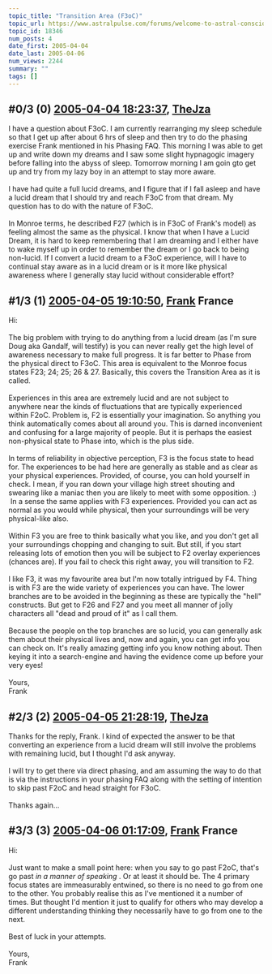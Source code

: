 ```yaml
---
topic_title: "Transition Area (F3oC)"
topic_url: https://www.astralpulse.com/forums/welcome-to-astral-consciousness!/transition-area-f3oc
topic_id: 18346
num_posts: 4
date_first: 2005-04-04
date_last: 2005-04-06
num_views: 2244
summary: ""
tags: []
---
```


## \#0/3 (0) [2005-04-04 18:23:37](https://www.astralpulse.com/forums/index.php?msg=158990), [TheJza](https://www.astralpulse.com/forums/profile/?u=218)  ##
<section>
I have a question about F3oC. I am currently rearranging my sleep schedule so that I get up after about 6 hrs of sleep and then try to do the phasing exercise Frank mentioned in his Phasing FAQ. This morning I was able to get up and write down my dreams and I saw some slight hypnagogic imagery before falling into the abyss of sleep. Tomorrow morning I am goin gto get up and try from my lazy boy in an attempt to stay more aware.
<br>
<br>
I have had quite a full lucid dreams, and I figure that if I fall asleep and have a lucid dream that I should try and reach F3oC from that dream. My question has to do with the nature of F3oC.
<br>
<br>
In Monroe terms, he described F27 (which is in F3oC of Frank's model) as feeling almost the same as the physical. I know that when I have a Lucid Dream, it is hard to keep remembering that I am dreaming and I either have to wake myself up in order to remember the dream or I go back to being non-lucid. If I convert a lucid dream to a F3oC experience, will I have to continual stay aware as in a lucid dream or is it more like physical awareness where I generally stay lucid without considerable effort?
</section>

## \#1/3 (1) [2005-04-05 19:10:50](https://www.astralpulse.com/forums/index.php?msg=159136), [Frank](https://www.astralpulse.com/forums/profile/?u=359) France ##
<section>
Hi:
<br>
<br>
The big problem with trying to do anything from a lucid dream (as I'm sure Doug aka Gandalf, will testify) is you can never really get the high level of awareness necessary to make full progress. It is far better to Phase from the physical direct to F3oC. This area is equivalent to the Monroe focus states F23; 24; 25; 26 &amp; 27. Basically, this covers the Transition Area as it is called.
<br>
<br>
Experiences in this area are extremely lucid and are not subject to anywhere near the kinds of fluctuations that are typically experienced within F2oC. Problem is, F2 is essentially your imagination. So anything you think automatically comes about all around you. This is darned inconvenient and confusing for a large majority of people. But it is perhaps the easiest non-physical state to Phase into, which is the plus side.
<br>
<br>
In terms of reliability in objective perception, F3 is the focus state to head for. The experiences to be had here are generally as stable and as clear as your physical experiences. Provided, of course, you can hold yourself in check. I mean, if you ran down your village high street shouting and swearing like a maniac then you are likely to meet with some opposition. :)  In a sense the same applies with F3 experiences. Provided you can act as normal as you would while physical, then your surroundings will be very physical-like also.
<br>
<br>
Within F3 you are free to think basically what you like, and you don't get all your surroundings chopping and changing to suit. But still, if you start releasing lots of emotion then you will be subject to F2 overlay experiences (chances are). If you fail to check this right away, you will transition to F2.
<br>
<br>
I like F3, it was my favourite area but I'm now totally intrigued by F4. Thing is with F3 are the wide variety of experiences you can have. The lower branches are to be avoided in the beginning as these are typically the "hell" constructs. But get to F26 and F27 and you meet all manner of jolly characters all "dead and proud of it" as I call them.
<br>
<br>
Because the people on the top branches are so lucid, you can generally ask them about their physical lives and, now and again, you can get info you can check on. It's really amazing getting info you know nothing about. Then keying it into a search-engine and having the evidence come up before your very eyes!
<br>
<br>
Yours,
<br>
Frank
</section>

## \#2/3 (2) [2005-04-05 21:28:19](https://www.astralpulse.com/forums/index.php?msg=159151), [TheJza](https://www.astralpulse.com/forums/profile/?u=218)  ##
<section>
Thanks for the reply, Frank. I kind of expected the answer to be that converting an experience from a lucid dream will still involve the problems with remaining lucid, but I thought I'd ask anyway.
<br>
<br>
I will try to get there via direct phasing, and am assuming the way to do that is via the instructions in your phasing FAQ along with the setting of intention to skip past F2oC and head straight for F3oC.
<br>
<br>
Thanks again...
</section>

## \#3/3 (3) [2005-04-06 01:17:09](https://www.astralpulse.com/forums/index.php?msg=159169), [Frank](https://www.astralpulse.com/forums/profile/?u=359) France ##
<section>
Hi:
<br>
<br>
Just want to make a small point here: when you say to go past F2oC, that's go past
<i>
 in a manner of speaking
</i>
. Or at least it should be. The 4 primary focus states are immeasurably entwined, so there is no need to go from one to the other. You probably realise this as I've mentioned it a number of times. But thought I'd mention it just to qualify for others who may develop a different understanding thinking they necessarily have to go from one to the next.
<br>
<br>
Best of luck in your attempts.
<br>
<br>
Yours,
<br>
Frank
</section>